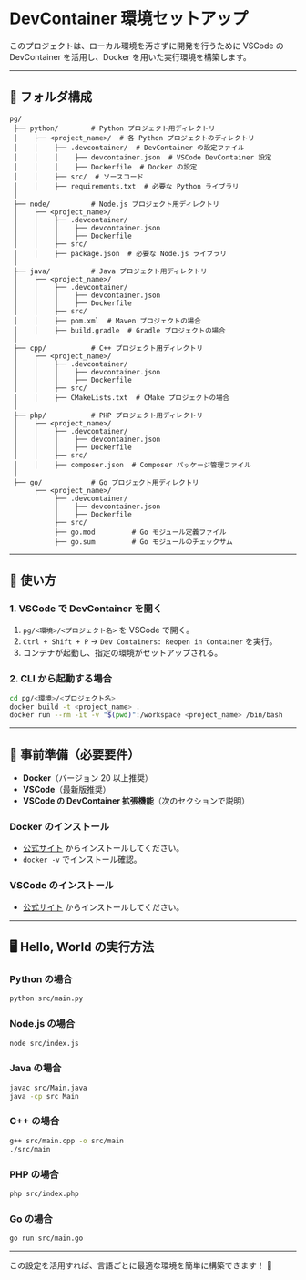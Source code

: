 # DevContainer 環境セットアップ

このプロジェクトは、ローカル環境を汚さずに開発を行うために VSCode の DevContainer を活用し、Docker を用いた実行環境を構築します。

---

## 📂 フォルダ構成
```
pg/
 ├── python/        # Python プロジェクト用ディレクトリ
 │    ├── <project_name>/  # 各 Python プロジェクトのディレクトリ
 │    │    ├── .devcontainer/  # DevContainer の設定ファイル
 │    │    │    ├── devcontainer.json  # VSCode DevContainer 設定
 │    │    │    ├── Dockerfile  # Docker の設定
 │    │    ├── src/  # ソースコード
 │    │    ├── requirements.txt  # 必要な Python ライブラリ
 │
 ├── node/          # Node.js プロジェクト用ディレクトリ
 │    ├── <project_name>/
 │    │    ├── .devcontainer/
 │    │    │    ├── devcontainer.json
 │    │    │    ├── Dockerfile
 │    │    ├── src/
 │    │    ├── package.json  # 必要な Node.js ライブラリ
 │
 ├── java/          # Java プロジェクト用ディレクトリ
 │    ├── <project_name>/
 │    │    ├── .devcontainer/
 │    │    │    ├── devcontainer.json
 │    │    │    ├── Dockerfile
 │    │    ├── src/
 │    │    ├── pom.xml  # Maven プロジェクトの場合
 │    │    ├── build.gradle  # Gradle プロジェクトの場合
 │
 ├── cpp/           # C++ プロジェクト用ディレクトリ
 │    ├── <project_name>/
 │    │    ├── .devcontainer/
 │    │    │    ├── devcontainer.json
 │    │    │    ├── Dockerfile
 │    │    ├── src/
 │    │    ├── CMakeLists.txt  # CMake プロジェクトの場合
 │
 ├── php/           # PHP プロジェクト用ディレクトリ
 │    ├── <project_name>/
 │    │    ├── .devcontainer/
 │    │    │    ├── devcontainer.json
 │    │    │    ├── Dockerfile
 │    │    ├── src/
 │    │    ├── composer.json  # Composer パッケージ管理ファイル
 │
 ├── go/            # Go プロジェクト用ディレクトリ
      ├── <project_name>/
           ├── .devcontainer/
           │    ├── devcontainer.json
           │    ├── Dockerfile
           ├── src/
           ├── go.mod         # Go モジュール定義ファイル
           ├── go.sum         # Go モジュールのチェックサム
```

---

## 🚀 使い方

### **1. VSCode で DevContainer を開く**
1. `pg/<環境>/<プロジェクト名>` を VSCode で開く。
2. `Ctrl + Shift + P` → `Dev Containers: Reopen in Container` を実行。
3. コンテナが起動し、指定の環境がセットアップされる。

### **2. CLI から起動する場合**
```sh
cd pg/<環境>/<プロジェクト名>
docker build -t <project_name> .
docker run --rm -it -v "$(pwd)":/workspace <project_name> /bin/bash
```

---

## 🔧 事前準備（必要要件）
- **Docker**（バージョン 20 以上推奨）
- **VSCode**（最新版推奨）
- **VSCode の DevContainer 拡張機能**（次のセクションで説明）

### **Docker のインストール**
- [公式サイト](https://www.docker.com/) からインストールしてください。
- `docker -v` でインストール確認。

### **VSCode のインストール**
- [公式サイト](https://code.visualstudio.com/) からインストールしてください。

---

## 🖥️ Hello, World の実行方法

### **Python の場合**
```sh
python src/main.py
```

### **Node.js の場合**
```sh
node src/index.js
```

### **Java の場合**
```sh
javac src/Main.java
java -cp src Main
```

### **C++ の場合**
```sh
g++ src/main.cpp -o src/main
./src/main
```

### **PHP の場合**
```sh
php src/index.php
```

### **Go の場合**
```sh
go run src/main.go
```

---

この設定を活用すれば、言語ごとに最適な環境を簡単に構築できます！ 🎯

